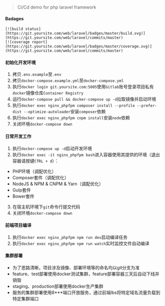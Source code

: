 > Ci/Cd demo for php laravel framework

#### Badages
```
[![build status](https://git.yoursite.com/web/laravel/badges/master/build.svg)](https://git.yoursite.com/web/laravel/commits/master)
[![coverage report](https://git.yoursite.com/web/laravel/badges/master/coverage.svg)](https://git.yoursite.com/web/laravel/commits/master)
```

#### 初始化开发环境
1. 拷贝`.env.example`至`.env`
2. 拷贝`docker-compose.example.yml`至`docker-compose.yml`
3. 执行`docker login git.yoursite.com:5005`使用`Gitlab`账号登录项目私有`docker`镜像仓库`Container Registry`
4. 运行`docker-compose pull && docker-compose up -d`拉取镜像并启动环境
5. 执行`docker exec nginx_phpfpm composer install --profile --prefer-dist --optimize-autoloader`安装`composer`依赖
6. 执行`docker exec nginx_phpfpm cnpm install`安装`node`依赖
7. 关闭环境`docker-compose down`

#### 日常开发工作
1. 执行`docker-compose up -d`启动开发环境
2. 执行`docker exec -it nginx_phpfpm bash`进入容器使用其提供的环境（退出容器请按键`CTRL + d`）：
  * PHP环境（调配优化）
  * Composer套件（调配优化）
  * NodeJS & NPM & CNPM & Yarn（调配优化）
  * Gulp套件
  * Bower套件
3. 在宿主机环境下`git`命令行提交代码
4. 关闭环境`docker-compose down`

#### 前端项目编译
1. 执行`docker exec nginx_phpfpm npm run dev`启动编译任务
2. 执行`docker exec nginx_phpfpm npm run watch`实时监控文件自动编译

#### 集群部署
* 为了思路清晰，项目涉及镜像、部署环境等的命名均以git分支为准
* feature、test部署使用docker测试集群，feature部署容器三天后自动下线并销毁
* staging、production部署使用docker生产集群
* 服务的集群部署使用8***端口开放服务，通过前端lbs将特定域名流量负载到特定集群端口
